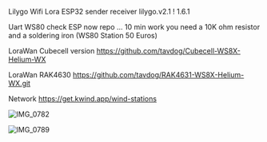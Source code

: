 Lilygo Wifi Lora ESP32
sender receiver lilygo.v2.1 ! 1.6.1

Uart WS80 check ESP now repo ... 10 min work you need a 10K ohm resistor and a soldering iron (WS80 Station 50 Euros)

LoraWan Cubecell version  https://github.com/tavdog/Cubecell-WS8X-Helium-WX

LoraWan RAK4630 https://github.com/tavdog/RAK4631-WS8X-Helium-WX.git

Network https://get.kwind.app/wind-stations

![IMG_0782](https://github.com/user-attachments/assets/38dfa29a-b5c0-4990-8d37-a03ea241c1fb)


![IMG_0789](https://github.com/user-attachments/assets/6ebebd74-be2d-4bfe-8703-d81633ee2b10)
